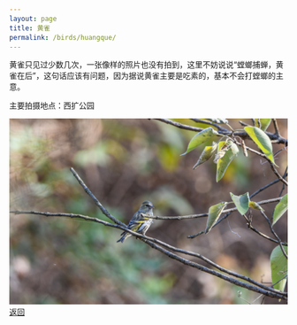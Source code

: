 ```yaml
---
layout: page
title: 黄雀
permalink: /birds/huangque/
---
```

黄雀只见过少数几次，一张像样的照片也没有拍到，这里不妨说说“螳螂捕蝉，黄雀在后”，这句话应该有问题，因为据说黄雀主要是吃素的，基本不会打螳螂的主意。

主要拍摄地点：西扩公园

![](../picture/黄雀/DSC_0558.jpg)
[返回](../../)
